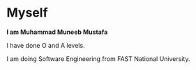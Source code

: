 # Myself
**I am Muhammad Muneeb Mustafa**

I have done O and A levels.

I am doing Software Engineering from FAST National University.
